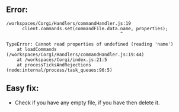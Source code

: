 ## Error:
```
/workspaces/Corgi/Handlers/commandHandler.js:19
      client.commands.set(commandFile.data.name, properties);
                                           ^

TypeError: Cannot read properties of undefined (reading 'name')
    at loadCommands (/workspaces/Corgi/Handlers/commandHandler.js:19:44)
    at /workspaces/Corgi/index.js:21:5
    at processTicksAndRejections (node:internal/process/task_queues:96:5)
```
## Easy fix:
* Check if you have any empty file, if you have then delete it.
